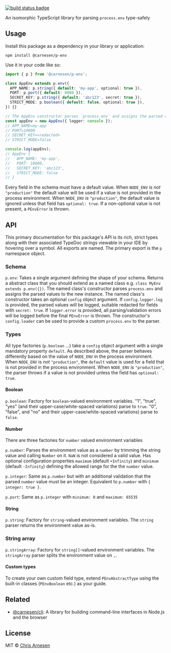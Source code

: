 [![build status badge](https://github.com/carnesen/p-env/workflows/test/badge.svg)](https://github.com/carnesen/p-env/actions?query=workflow%3Atest+branch%3Amaster)

An isomorphic TypeScript library for parsing `process.env` type-safely

## Usage

Install this package as a dependency in your library or application:
```shell
npm install @carnesen/p-env
```

Use it in your code like so:

```TypeScript
import { p } from '@carnesen/p-env';

class AppEnv extends p.env({
  APP_NAME: p.string({ default: 'my-app', optional: true }),
  PORT: p.port({ default: 8080 }),
  SECRET_KEY: p.string({ default: 'abc123', secret: true }),
  STRICT_MODE: p.boolean({ default: false, optional: true }),
}) {}

// The AppEnv constructor parses `process.env` and assigns the parsed values to the new instance. Suppose PORT is set to 10000 in the process environment.
const appEnv = new AppEnv({ logger: console });
// APP_NAME=my-app
// PORT=10000
// SECRET_KEY=<redacted>
// STRICT_MODE=false

console.log(appEnv);
// AppEnv {
//   APP_NAME: 'my-app',
//   PORT: 10000,
//   SECRET_KEY: 'abc123',
//   STRICT_MODE: false
// }
```

Every field in the schema must have a default value. When `NODE_ENV` _is not_ `"production"` the default value will be used if a value is not provided in the process environment. When `NODE_ENV` _is_ `"production"`, the default value is ignored unless that field has `optional: true`. If a non-optional value is not present, a `PEnvError` is thrown.

## API

This primary documentation for this package's API is its rich, strict types along with their associated TypeDoc strings viewable in your IDE by hovering over a symbol. All exports are named. The primary export is the `p` namespace object.

### Schema

`p.env`: Takes a single argument defining the shape of your schema. Returns a abstract class that you should extend as a named class e.g. `class MyEnv extends p.env({})`. The named class's constructor parses `process.env` and assigns the parsed values to the new instance. The named class's constructor takes an optional `config` object argument. If `config.logger.log` is provided, the parsed values will be logged, suitable redacted for fields with `secret: true`. If `logger.error` is provided, all parsing/validation errors will be logged before the final `PEnvError` is thrown. The constructor's `config.loader` can be used to provide a custom `process.env` to the parser.


### Types

All type factories (`p.boolean` ...) take a `config` object argument with a single mandatory property `default`. As described above, the parser behaves differently based on the value of `NODE_ENV` in the process environment. When `NODE_ENV` is _not_ `"production"`, the `default` value is used for a field that is not provided in the process environment. When `NODE_ENV` _is_ `"production"`, the parser throws if a value is not provided unless the field has `optional: true`.

#### Boolean

`p.boolean`: Factory for `boolean`-valued environment variables. "1", "true", "yes" (and their upper-case/white-spaced variations) parse to `true`. "0", "false", and "no" and their upper-case/white-spaced variations) parse to `false`.

#### Number

There are three factories for `number` valued environment variables

`p.number`: Parses the environment value as a `number` by trimming the string value and calling `Number` on it. `NaN` is not considered a valid value. Has optional configuration properties `maximum` (default `+Infinity`) and `minimum` (default `-Infinity`) defining the allowed range for the the `number` value. 

`p.integer`: Same as `p.number` but with an additional validation that the parsed `number` value must be an integer. Equivalent to `p.number` with `{ integer: true }`.

`p.port`: Same as `p.integer` with `minimum: 0` and `maximum: 65535` 

#### String

`p.string`: Factory for `string`-valued environment variables. The `string` parser returns the environment value as-is.

### String array

`p.stringArray`: Factory for `string[]`-valued environment variables. The `stringArray` parser splits the environment value on `,`. 

#### Custom types

To create your own custom field type, extend `PEnvAbstractType` using the built-in classes (`PEnvBoolean` etc.) as your guide.

## Related

- [@carnesen/cli](https://github.com/carnesen/cli): A library for building command-line interfaces in Node.js and the browser

## License

MIT © [Chris Arnesen](https://www.carnesen.com)
